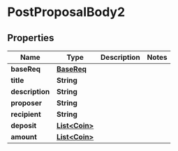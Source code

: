 
# PostProposalBody2

## Properties
Name | Type | Description | Notes
------------ | ------------- | ------------- | -------------
**baseReq** | [**BaseReq**](BaseReq.md) |  | 
**title** | **String** |  | 
**description** | **String** |  | 
**proposer** | **String** |  | 
**recipient** | **String** |  | 
**deposit** | [**List&lt;Coin&gt;**](Coin.md) |  | 
**amount** | [**List&lt;Coin&gt;**](Coin.md) |  | 



